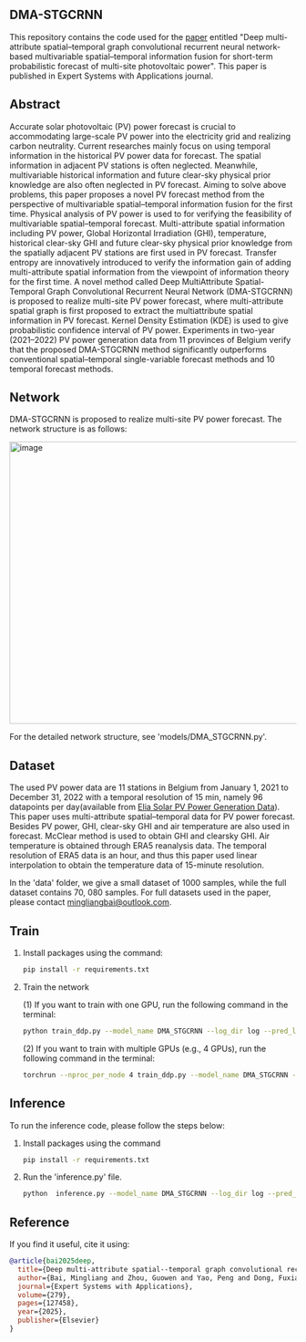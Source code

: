 DMA-STGCRNN
---
This repository contains the code used for the [paper](https://www.sciencedirect.com/science/article/abs/pii/S0957417425010802) entitled "Deep multi-attribute spatial–temporal graph convolutional recurrent neural
network-based multivariable spatial–temporal information fusion for short-term probabilistic forecast of multi-site photovoltaic power". This paper is published in Expert Systems with Applications journal. 

Abstract
---
Accurate solar photovoltaic (PV) power forecast is crucial to accommodating large-scale PV power into the electricity grid and realizing carbon neutrality. Current researches mainly focus on using temporal information in
the historical PV power data for forecast. The spatial information in adjacent PV stations is often neglected. Meanwhile, multivariable historical information and future clear-sky physical prior knowledge are also often
neglected in PV forecast. Aiming to solve above problems, this paper proposes a novel PV forecast method from the perspective of multivariable spatial–temporal information fusion for the first time. Physical analysis of PV
power is used to for verifying the feasibility of multivariable spatial–temporal forecast. Multi-attribute spatial information including PV power, Global Horizontal Irradiation (GHI), temperature, historical clear-sky GHI and
future clear-sky physical prior knowledge from the spatially adjacent PV stations are first used in PV forecast. Transfer entropy are innovatively introduced to verify the information gain of adding multi-attribute spatial
information from the viewpoint of information theory for the first time. A novel method called Deep MultiAttribute Spatial-Temporal Graph Convolutional Recurrent Neural Network (DMA-STGCRNN) is proposed to realize multi-site PV power forecast, where multi-attribute spatial graph is first proposed to extract the multiattribute spatial information in PV forecast. Kernel Density Estimation (KDE) is used to give probabilistic confidence interval of PV power. Experiments in two-year (2021–2022) PV power generation data from 11 provinces of Belgium verify that the proposed DMA-STGCRNN method significantly outperforms conventional spatial–temporal single-variable forecast methods and 10 temporal forecast methods.

Network
---
DMA-STGCRNN is proposed to realize multi-site PV power forecast. The network structure is as follows:

<img width="691" height="495" alt="image" src="https://github.com/user-attachments/assets/032a64f5-87e7-4f2f-a6cd-d2b3ce06d4e7" />

For the detailed network structure, see 'models/DMA_STGCRNN.py'.

Dataset
---
The used PV power data are 11 stations in Belgium from January 1, 2021 to December 31, 2022 with a temporal resolution of 15 min, namely 96 datapoints per day(available from [Elia Solar PV Power Generation Data](https://www.elia.be/en/grid-data/power-generation/solar-pv-powergeneration-data)). This paper uses multi-attribute spatial–temporal data for PV power forecast. Besides PV power, GHI, clear-sky GHI and air temperature are also used in forecast. McClear method is used to obtain GHI and clearsky GHI. Air temperature is obtained through ERA5 reanalysis data. The temporal resolution of ERA5 data is an hour, and thus this paper used linear interpolation to obtain the temperature data of 15-minute resolution.  

In the 'data' folder, we give a small dataset of 1000 samples, while the full dataset contains 70, 080 samples. For full datasets used in the paper, please contact mingliangbai@outlook.com. 

Train
---
1. Install packages using the command:
   ```bash
   pip install -r requirements.txt
2. Train the network
   
   (1) If you want to train with one GPU, run the following command in the terminal: 
   ```bash
   python train_ddp.py --model_name DMA_STGCRNN --log_dir log --pred_len 16 --learning_rate 0.002 --hidden_num 240 --batch_size 512 --epoch 1000 --lrDecay 0.98 --ddp_training 'False'
   ```
   (2) If you want to train with multiple GPUs (e.g., 4 GPUs), run the following command in the terminal:
   ```bash
   torchrun --nproc_per_node 4 train_ddp.py --model_name DMA_STGCRNN --log_dir log --pred_len 16 --learning_rate 0.002 --hidden_num 240 --batch_size 512 --epoch 1000 --lrDecay 0.98 --ddp_training 'True'
   ```
Inference
---
To run the inference code, please follow the steps below:

1. Install packages using the command
   ```bash
   pip install -r requirements.txt
2. Run the 'inference.py' file.
   ```bash
   python  inference.py --model_name DMA_STGCRNN --log_dir log --pred_len 16 --hidden_num 240

Reference
---
If you find it useful, cite it using:

```bibtex
@article{bai2025deep,
  title={Deep multi-attribute spatial--temporal graph convolutional recurrent neural network-based multivariable spatial--temporal information fusion for short-term probabilistic forecast of multi-site photovoltaic power},
  author={Bai, Mingliang and Zhou, Guowen and Yao, Peng and Dong, Fuxiang and Chen, Yunxiao and Zhou, Zhihao and Yang, Xusheng and Liu, Jinfu and Yu, Daren},
  journal={Expert Systems with Applications},
  volume={279},
  pages={127458},
  year={2025},
  publisher={Elsevier}
}
